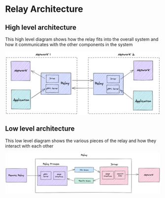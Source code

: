 # Relay Architecture

## High level architecture

This high level diagram shows how the relay fits into the overall system and how it communicates with the other components in the system

![High level architecture](./assets/relay-high-level.png)

## Low level architecture

This low level diagram shows the various pieces of the relay and how they interact with each other

![Low level architecture](./assets/relay-low-level.png)
